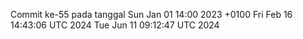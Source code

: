 Commit ke-55 pada tanggal Sun Jan 01 14:00 2023 +0100
Fri Feb 16 14:43:06 UTC 2024
Tue Jun 11 09:12:47 UTC 2024
